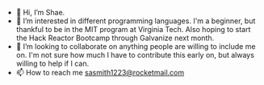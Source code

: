 - 👋 Hi, I’m Shae. 
- 👀 I’m interested in different programming languages. I'm a beginner, but thankful to be in the MIT program at Virginia Tech. Also hoping to start the Hack Reactor Bootcamp through Galvanize next month.
- 💞️ I’m looking to collaborate on anything people are willing to include me on. I'm not sure how much I have to contribute this early on, but always willing to help if I can.
- 📫 How to reach me sasmith1223@rocketmail.com

<!---
thereisnospoon1223/thereisnospoon1223 is a ✨ special ✨ repository because its `README.md` (this file) appears on your GitHub profile.
You can click the Preview link to take a look at your changes.
--->
